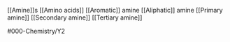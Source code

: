 [[Amine]]s
[[Amino acids]]
[[Aromatic]] amine
[[Aliphatic]] amine
[[Primary amine]]
[[Secondary amine]]
[[Tertiary amine]]

#000-Chemistry/Y2